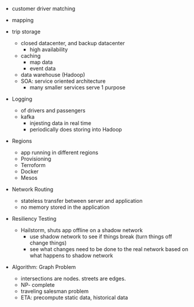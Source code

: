 - customer driver matching 
- mapping 
- trip storage 
  - closed datacenter, and backup datacenter 
    - high availability 
  - caching 
    - map data
    - event data 
  - data warehouse (Hadoop)
  - SOA: service oriented architecture 
    - many smaller services serve 1 purpose

- Logging 
  - of drivers and passengers 
  - kafka
    - injesting data in real time 
    - periodically does storing into Hadoop

- Regions 
  - app running in different regions 
  - Provisioning
  - Terroform
  - Docker 
  - Mesos 

- Network Routing 
  - stateless transfer between server and application 
  - no memory stored in the application 

- Resiliency Testing 
  - Hailstorm, shuts app offline on a shadow network 
    - use shadow network to see if things break (turn things off change things)
    - see what changes need to be done to the real network based on what happens to shadow network 

- Algorithm: Graph Problem 
  - intersections are nodes. streets are edges. 
  - NP- complete 
  - traveling salesman problem
  - ETA: precompute static data, historical data 